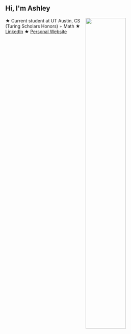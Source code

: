 ## Hi, I'm Ashley

<picture>
    <source media="(prefers-color-scheme: dark)" srcset="https://github-readme-stats.vercel.app/api/top-langs/?username=ashuie&layout=compact">
    <img align="right" width="50%" src="https://github-readme-stats.vercel.app/api/top-langs/?username=ashuie&layout=compact">
</picture>


★ Current student at UT Austin, CS (Turing Scholars Honors) + Math
★ [LinkedIn](https://www.linkedin.com/in/ashleycfeng/) 
★ [Personal Website](https://www.ashleyfeng.com/)

